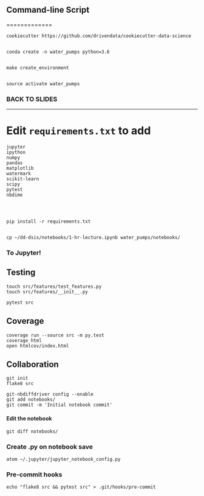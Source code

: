 ## Command-line Script
=============

    cookiecutter https://github.com/drivendata/cookiecutter-data-science


    conda create -n water_pumps python=3.6


    make create_environment


    source activate water_pumps


### BACK TO SLIDES

-------

# Edit `requirements.txt` to add

    jupyter
    ipython
    numpy
    pandas
    matplotlib
    watermark
    scikit-learn
    scipy
    pytest
    nbdime




    pip install -r requirements.txt


    cp ~/dd-dsis/notebooks/1-hr-lecture.ipynb water_pumps/notebooks/

### To Jupyter!


## Testing
    touch src/features/test_features.py
    touch src/features/__init__.py

    pytest src

## Coverage

    coverage run --source src -m py.test
    coverage html
    open htmlcov/index.html


## Collaboration

    git init
    flake8 src

    git-nbdiffdriver config --enable
    git add notebooks/
    git commit -m 'Initial notebook commit'

#### Edit the notebook

    git diff notebooks/

### Create .py on notebook save

    atom ~/.jupyter/jupyter_notebook_config.py


### Pre-commit hooks

    echo "flake8 src && pytest src" > .git/hooks/pre-commit
